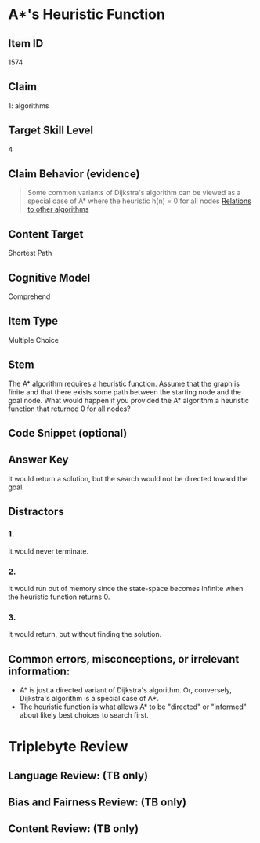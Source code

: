 # A*'s Heuristic Function

## Item ID
1574

## Claim
1: algorithms

## Target Skill Level
4

## Claim Behavior (evidence)
> Some common variants of Dijkstra's algorithm can be viewed as a special case of A* where the heuristic h(n) = 0 for all nodes
[Relations to other algorithms](https://en.wikipedia.org/wiki/A*_search_algorithm#Relations_to_other_algorithms)

## Content Target
Shortest Path

## Cognitive Model
Comprehend

## Item Type
Multiple Choice

## Stem
The A* algorithm requires a heuristic function.  Assume that the graph is finite and that there exists some path between the starting node and the goal node.  What would happen if you provided the A* algorithm a heuristic function that returned 0 for all nodes?

## Code Snippet (optional)

## Answer Key
It would return a solution, but the search would not be directed toward the goal.

## Distractors
### 1.
It would never terminate.

### 2.
It would run out of memory since the state-space becomes infinite when the heuristic function returns 0.

### 3.
It would return, but without finding the solution.

## Common errors, misconceptions, or irrelevant information:
* A* is just a directed variant of Dijkstra's algorithm.  Or, conversely, Dijkstra's algorithm is a special case of A*.
* The heuristic function is what allows A* to be "directed" or "informed" about likely best choices to search first.

# Triplebyte Review

## Language Review: (TB only)

## Bias and Fairness Review: (TB only)

## Content Review: (TB only)
